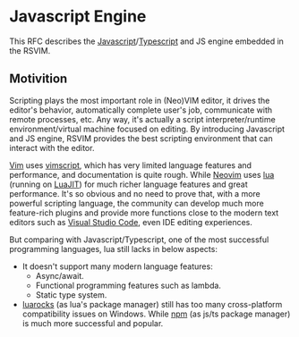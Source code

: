 # Javascript Engine

This RFC describes the [Javascript](https://en.wikipedia.org/wiki/JavaScript)/[Typescript](https://www.typescriptlang.org/) and JS engine embedded in the RSVIM.

## Motivition

Scripting plays the most important role in (Neo)VIM editor, it drives the editor's behavior, automatically complete user's job, communicate with remote processes, etc. Any way, it's actually a script interpreter/runtime environment/virtual machine focused on editing. By introducing Javascript and JS engine, RSVIM provides the best scripting environment that can interact with the editor.

[Vim](https://www.vim.org/) uses [vimscript](https://www.vim.org/scripts/), which has very limited language features and performance, and documentation is quite rough. While [Neovim](https://neovim.io/) uses [lua](https://www.lua.org/) (running on [LuaJIT](https://luajit.org/)) for much richer language features and great performance. It's so obvious and no need to prove that, with a more powerful scripting language, the community can develop much more feature-rich plugins and provide more functions close to the modern text editors such as [Visual Studio Code](https://code.visualstudio.com/), even IDE editing experiences.

But comparing with Javascript/Typescript, one of the most successful programming languages, lua still lacks in below aspects:

- It doesn't support many modern language features:
  - Async/await.
  - Functional programming features such as lambda.
  - Static type system.
- [luarocks](https://luarocks.org/) (as lua's package manager) still has too many cross-platform compatibility issues on Windows. While [npm](https://www.npmjs.com/) (as js/ts package manager) is much more successful and popular.
